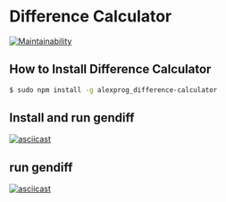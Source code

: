 # Difference Calculator

[![Maintainability](https://api.codeclimate.com/v1/badges/8307aa0b02f534b8a21e/maintainability)](https://codeclimate.com/github/Alex91russ/project-lvl2-s487/maintainability)



## How to Install Difference Calculator

  ```sh
  $ sudo npm install -g alexprog_difference-calculator
  ```

## Install and run gendiff

[![asciicast](https://asciinema.org/a/zAnnbKbdjbKG9ZXAh0DlXS3n0.svg)](https://asciinema.org/a/zAnnbKbdjbKG9ZXAh0DlXS3n0)

## run gendiff <firstConfig> <secondConfig>

[![asciicast](https://asciinema.org/a/tLzDfjGMdDfy6aMizIV03V58R.svg)](https://asciinema.org/a/tLzDfjGMdDfy6aMizIV03V58R)